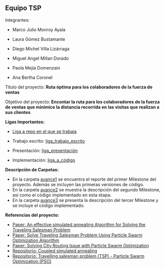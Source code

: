 ## Equipo TSP

Integrantes:

* Marco Julio Monroy Ayala

* Laura Gómez Bustamante

* Diego Michel Villa Lizárraga

* Miguel Angel Millan Dorado

* Paola Mejía Domenzain

* Ana Bertha Coronel

Título del proyecto: **Ruta óptima para los colaboradores de la fuerza de ventas**

Objetivo del proyecto: **Encontar la ruta para los colaboradores de la fuerza de ventas que minimice la distancia recorrida en las visitas que realizan a sus clientes**

**Ligas Importantes:**

+ [Liga a repo en el que se trabaja](https://github.com/lauragmz/proyecto-final-mno2020)

+ Trabajo escrito: [liga_trabajo_escrito](https://github.com/lauragmz/proyecto-final-mno2020/tree/Marco/reports)

+ Presentación: [liga_presentación]()

+ Implementación: [liga_a_código](https://github.com/lauragmz/proyecto-final-mno2020/tree/Marco/src) 


**Descripción de Carpetas:**

+ En la carpeta [avance1](https://github.com/lauragmz/analisis-numerico-computo-cientifico/tree/mno-2020-1/proyecto_final/proyectos/equipos/equipos_1_y_4/avance1) se encuentra el reporte del primer Milestone del proyecto. Además se incluyen las primeras versiones de código. 
+ En la carpeta [avance2](https://github.com/lauragmz/analisis-numerico-computo-cientifico/tree/mno-2020-1/proyecto_final/proyectos/equipos/equipos_1_y_4/avance2) se muestra la descripción del segundo Milestone, así como el código implementado en esta etapa.
+ En la carpeta [avance3](https://github.com/lauragmz/analisis-numerico-computo-cientifico/tree/mno-2020-1/proyecto_final/proyectos/equipos/equipos_1_y_4/avance3) se presenta la descripción del tercer Milestone y se incluye el código implementado.


**Referencias del proyecto:**

* [Paper: An effective simulated annealing Algorithm for Solving the Traveling Salesman Problem](https://www.researchgate.net/publication/233584468_An_Effective_Simulated_Annealing_Algorithm_for_Solving_the_Traveling_Salesman_Problem)
* [Paper: Solve Traveling Salesman Problem Using Particle Swarm Optimization Algorithm](http://ijcsi.org/papers/IJCSI-9-6-2-264-271.pdf)
* [Paper: Solving City Routing Issue with Particle Swarm
Optimization ](https://research.ijcaonline.org/volume47/number15/pxc3880348.pdf)
* [Repositorio: Coupled simulated annealing ](https://github.com/structurely/csa)
* [Repositorio: Travelling salesman problem (TSP) - Particle Swarm Optimization (PSO) ](https://github.com/marcoscastro/tsp_pso)
